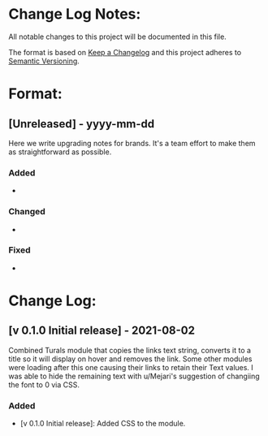 # Change Log Notes:
All notable changes to this project will be documented in this file.
 
The format is based on [Keep a Changelog](http://keepachangelog.com/)
and this project adheres to [Semantic Versioning](http://semver.org/).

# Format:
## [Unreleased] - yyyy-mm-dd
 
Here we write upgrading notes for brands. It's a team effort to make them as
straightforward as possible.

### Added
- [added-XXXX]: Details.....
 
### Changed
- [changed-XXXX]: Details.....
 
### Fixed
- [fixed-XXXX]: Details.....

# Change Log:
## [v 0.1.0 Initial release] - 2021-08-02
 
Combined Turals module that copies the links text string, converts it to a title so it will display on hover and removes the link. Some other modules were loading after this one causing their links to retain their Text values. I was able to hide the remaining text with u/Mejari's suggestion of changiing the font to 0 via CSS.
 
### Added
- [v 0.1.0 Initial release]: Added CSS to the module.
